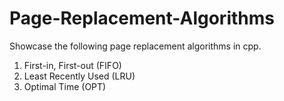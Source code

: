 # Page-Replacement-Algorithms

Showcase the following page replacement algorithms in cpp. 

1. First-in, First-out (FIFO)
2. Least Recently Used (LRU)
3. Optimal Time (OPT)


